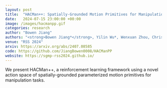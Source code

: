 ```yaml
---
layout: post
title:  "HACMan++: Spatially-Grounded Motion Primitives for Manipulation"
date:   2024-07-15 23:00:00 +00:00
image: /images/hacmanpp.gif
categories: research
author: "Bowen Jiang"
authors: "<strong>Bowen Jiang*</strong>, Yilin Wu*, Wenxuan Zhou, Chris Paxton, David Held"
venue: "RSS 2024"
arxiv: https://arxiv.org/abs/2407.08585
code: https://github.com/JiangBowen0008/HACManPP
website: https://sgmp-rss2024.github.io/
---
```

We present HACMan++, a reinforcement learning framework using a novel action space of spatially-grounded parameterized motion primitives for manipulation tasks.